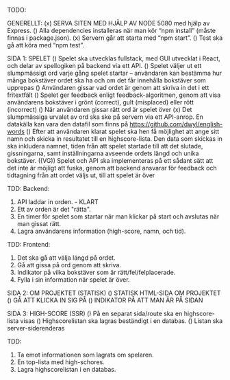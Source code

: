 TODO: 

GENERELLT:
(x) SERVA SITEN MED HJÄLP AV NODE 5080 med hjälp av Express.
() Alla dependencies installeras när man kör “npm install” (måste finnas i package.json).
(x) Servern går att starta med “npm start”.
() Test ska gå att köra med “npm test”.

SIDA 1: SPELET
() Spelet ska utvecklas fullstack, med GUI utvecklat i React, och delar av spellogiken på backend via ett API.
() Spelet väljer ut ett slumpmässigt ord varje gång spelet startar – användaren kan bestämma hur många bokstäver ordet ska ha och om det får innehålla bokstäver som upprepas
() Användaren gissar vad ordet är genom att skriva in det i ett fritextfält
() Spelet ger feedback enligt feedback-algoritmen, genom att visa användarens bokstäver i grönt (correct), gult (misplaced) eller rött (incorrect)
() När användaren gissar rätt ord är spelet över
(x) Det slumpmässiga urvalet av ord ska ske på servern via ett API-anrop. En datakälla kan vara den datafil som finns på https://github.com/dwyl/english-words
() Efter att användaren klarat spelet ska hen få möjlighet att ange sitt namn och skicka in resultatet till en highscore-lista. Den data som skickas in ska inkludera namnet, tiden från att spelet startade till att det slutade, gissningarna, samt inställningarna avseende ordets längd och unika bokstäver.
((VG)) Spelet och API ska implementeras på ett sådant sätt att det inte är möjligt att fuska, genom att backend ansvarar för feedback och tidtagning från att ordet väljs ut, till att spelet är över

TDD: 
Backend:
1. API laddar in orden. - KLART
2. Ett av orden är det "rätta". 
3. En timer för spelet som startar när man klickar på start och avslutas när man gissat rätt.
4. Lagra användarens information (high-score, namn, och tid). 

TDD:
Frontend: 
1. Det ska gå att välja längd på ordet. 
2. Gå att gissa på ord genom att skriva.
3. Indikator på vilka bokstäver som är rätt/fel/felplacerade.
4. Fylla i sin information när spelet är över. 

SIDA 2: OM PROJEKTET (STATISK)
() STATISK HTML-SIDA OM PROJEKTET
() GÅ ATT KLICKA IN SIG PÅ 
() INDIKATOR PÅ ATT MAN ÄR PÅ SIDAN

SIDA 3: HIGH-SCORE (SSR)
() På en separat sida/route ska en highscore-lista visas
() Highscorelistan ska lagras beständigt i en databas.
() Listan ska server-siderenderas

TDD: 
1. Ta emot informationen som lagrats om spelaren. 
2. En top-lista med high-schores. 
3. Lagra highscorelistan i en databas. 
